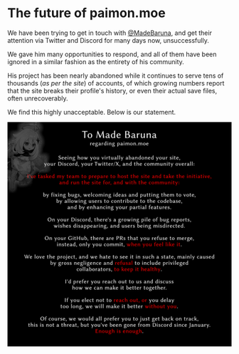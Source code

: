# The future of paimon.moe

We have been trying to get in touch with [@MadeBaruna](https://github.com/MadeBaruna), and get their attention via Twitter and Discord for many days now, unsuccessfully.

We gave him many opportunities to respond, and all of them have been ignored in a similar fashion as the entirety of his community.

His project has been nearly abandoned while it continues to serve tens of thousands (_as per the site_) of accounts, of which growing numbers report that the site breaks their profile's history, or even their actual save files, often unrecoverably.

We find this highly unacceptable. Below is our statement.

![](/message.png)